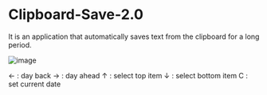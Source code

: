 # Clipboard-Save-2.0
It is an application that automatically saves text from the clipboard for a long period.

![image](https://user-images.githubusercontent.com/95048103/171805090-d6df5f11-eb91-485b-bdec-b107539501e0.png)

 <- : day back 
 -> : day ahead
 ↑ : select top item
 ↓ : select bottom item
 C : set current date
